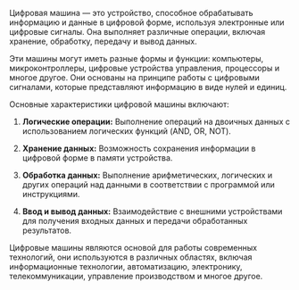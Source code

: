 Цифровая машина — это устройство, способное обрабатывать информацию и данные в цифровой форме, используя электронные или цифровые сигналы. Она выполняет различные операции, включая хранение, обработку, передачу и вывод данных.

Эти машины могут иметь разные формы и функции: компьютеры, микроконтроллеры, цифровые устройства управления, процессоры и многое другое. Они основаны на принципе работы с цифровыми сигналами, которые представляют информацию в виде нулей и единиц.

Основные характеристики цифровой машины включают:

1. **Логические операции:** Выполнение операций на двоичных данных с использованием логических функций (AND, OR, NOT).

2. **Хранение данных:** Возможность сохранения информации в цифровой форме в памяти устройства.

3. **Обработка данных:** Выполнение арифметических, логических и других операций над данными в соответствии с программой или инструкциями.

4. **Ввод и вывод данных:** Взаимодействие с внешними устройствами для получения входных данных и передачи обработанных результатов.

Цифровые машины являются основой для работы современных технологий, они используются в различных областях, включая информационные технологии, автоматизацию, электронику, телекоммуникации, управление производством и многое другое.